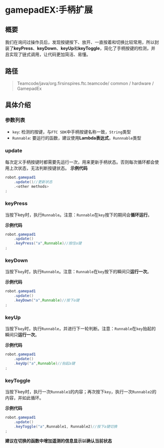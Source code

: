 # gamepadEX:手柄扩展

## 概要

我们在询问过操作员后，发现按键按下、放开、一直按着和切换比较常用，所以封装了**keyPress**、**keyDown**、**keyUp**和**keyToggle**，简化了手柄按键的检测，并且实现了链式调用，让代码更加简洁、易懂。

## 路径

> Teamcode/java/org.firsinspires.ftc.teamcode/ common / hardware / GamepadEx

## 具体介绍
### 参数列表
- ```key```: 检测的按键，与```FTC SDK```中手柄按键名称一致，```String```类型
- ```Runnable```: 要运行的函数，建议使用**Lambda表达式**，```Runnnable```类型

### update
每次定义手柄按键时都需要先运行一次，用来更新手柄状态。否则每次循环都会使用上次状态，无法判断按键状态。
**示例代码**
```java
robot.gamepad1
    .update()//更新状态
    .<other methods>
;
```

### keyPress
当按下key时，执行```Runnable```。注意：```Runnable```在```key```按下的期间会**循环运行**。

**示例代码**
```java
robot.gamepad1
    .update()
    .keyPress("a",Runnable)//按住a键
;
```

### keyDown
当按下```key```时，执行```Runnable```。注意：```Runnable```在```key```按下的瞬间只**运行一次**。

**示例代码**
```java
robot.gamepad1
    .update()
    .keyDown("a",Runnable)//按下a键
;
```

### keyUp
当按下```key```时，执行```Runnable```，并进行下一轮判断。注意：```Runnable```在```key```抬起的瞬间只**运行一次**。

**示例代码**
```java
robot.gamepad1
    .update()
    .keyUp("a",Runnable)//抬起a键
;
```

### keyToggle
当按下key时，执行一次```Runnable1```的内容；再次按下```key```，执行一次```Runnable2```的内容，并如此循环。

**示例代码**
```java
robot.gamepad1
    .update()
    .keyToggle("a",Runnable1, Runnable2)//按下a键切换
;
```

**建议在切换的函数中增加遥测的信息显示以确认当前状态**